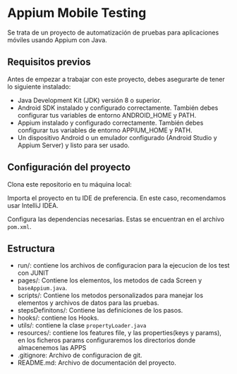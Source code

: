 # Appium Mobile Testing
Se trata de un proyecto de automatización de pruebas para aplicaciones móviles usando Appium con Java.

## Requisitos previos
Antes de empezar a trabajar con este proyecto, debes asegurarte de tener lo siguiente instalado:

- Java Development Kit (JDK) versión 8 o superior.
- Android SDK instalado y configurado correctamente. También debes configurar tus variables de entorno ANDROID_HOME y PATH.
- Appium instalado y configurado correctamente. También debes configurar tus variables de entorno APPIUM_HOME y PATH.
- Un dispositivo Android o un emulador configurado (Android Studio y Appium Server) y listo para ser usado.

## Configuración del proyecto
Clona este repositorio en tu máquina local:

Importa el proyecto en tu IDE de preferencia. En este caso, recomendamos usar IntelliJ IDEA.

Configura las dependencias necesarias. Estas se encuentran en el archivo `pom.xml`.

## Estructura

- run/: contiene los archivos de configuracion para la ejecucion de los test con JUNIT
- pages/: Contiene los elementos, los metodos de cada Screen y `baseAppium.java`.
- scripts/: Contiene los metodos personalizados para manejar los elementos y archivos de datos para las pruebas.
- stepsDefinitons/: Contiene las definiciones de los pasos.
- hooks/: contiene los Hooks.
- utils/: contiene la clase `propertyLoader.java`
- resources/: contiene los features file, y las properties(keys y params), en los ficheros params configuraremos los directorios donde almacenemos las APPS
- .gitignore: Archivo de configuracion de git.
- README.md: Archivo de documentación del proyecto.